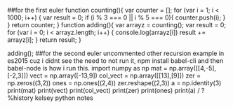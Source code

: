 ##for the first euler
function counting(){
var counter = [];
for (var i = 1; i < 1000; i++) {
var result = 0;
if (i % 3 === 0 || i % 5 === 0){
  counter.push(i);
}
}
return counter;
}
function adding(){
  var arrayz = counting();
  var result = 0;
  for (var i = 0; i < arrayz.length; i++) {
   console.log(arrayz[i])
   result += arrayz[i];
  }
  return result;
}


adding();
##for the second euler uncommented other recursion example in es2015 cuz i didnt see the need to not run it, npm install babel-cli and then babel-node is how i run this. import numpy as np
mat = np.array([[4,-5],[-2,3]])
vect = np.array([-13,9])
col_vect = np.array([[13],[9]])
zer = np.zeros((3,2))
ones = np.ones((2,4))
zer.reshape((2,3))
a = np.identity(3)
print(mat)
print(vect)
print(col_vect)
print(zer)
print(ones)
print(a)
/
?
%history kelsey python notes
